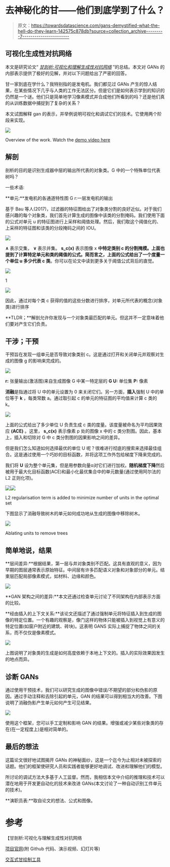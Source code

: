 # 去神秘化的甘——他们到底学到了什么？

> 原文：<https://towardsdatascience.com/gans-demystified-what-the-hell-do-they-learn-142575c878db?source=collection_archive---------7----------------------->

## 可视化生成性对抗网络

本文是研究论文“ [*甘剖析:可视化和理解生成性对抗网络*](https://arxiv.org/abs/1811.10597) ”的总结。本文对 GANs 的内部表示提供了极好的见解，并对以下问题给出了严密的回答。

甘一家到底在学什么？我特别指的是发电机。我们都见过 GANs 产生的惊人结果，在某些情况下几乎与人类的工作无法区分。但是它们是如何表示学到的知识的仍然是一个谜。他们只是简单地学习像素模式并合成他们所看到的吗？还是他们真的从训练数据中捕捉到了复杂的关系？

本文试图解释 gan 的表示，并举例说明可视化和调试它们的技术。它使用两个阶段来实现。

![](img/c8e2e56709316fe6f9f19c134787491b.png)

Overview of the work. Watch the [demo video here](https://www.youtube.com/embed/yVCgUYe4JTM?rel=0&autoplay=1)

## 解剖

剖析的目的是识别生成器中层的输出所代表的对象类。G 中的一个特殊单位代表树吗？

一些术语:

**单元:**发电机的各通道特性图 G
r:一层发电机的输出

基于 Bau 等人(2017)，过滤器的特征图给出了对象类分割的良好近似。对于我们感兴趣的每个对象类，我们首先计算生成的图像中该类的分割掩码。我们使用下面的公式对单元 u 的特征图进行上采样和阈值处理。然后，我们取这个阈值化的、上采样的特征图和该类的分段掩码之间的 IOU。

![](img/c3d1d2bb8e245aae40195fd67fd9c143.png)

**∧** 表示交集， **∨** 表示并集。 **s_c(x)** 表示图像 x **中特定类别 c 的分割掩模。**上面也提到了计算特定单元和类的阈值的公式。简而言之，上面的公式给出了一个度量**一个单位 u 多少代表 c 类**。你可以在论文中读到更多关于阈值公式背后的直觉。

![](img/6dae474e625d314cf47b8c9a5bf2d66e.png)

1

![](img/b4f86d2cabf2daab7ddaa8ea4bb48ab9.png)

因此，通过对每个类 c 获得的值的这些分数进行排序，对单元所代表的概念(对象类)进行排序

**TLDR；**解剖允许你发现与一个对象类最匹配的单元。但这并不一定意味着他们要对产生它们负责。

## 干涉；干预

干预旨在发现一组单元是否导致对象类别 c。这是通过打开和关闭单元并观察对生成的图像 g 的影响来完成的。

![](img/4ec8af52c2addcb6a1033c60457ead0a.png)

**r:** 张量输出(激活图)来自生成图像 G 中某一特定层的 **G
U:** 单位集 **P:** 像素

**消融**是指通过将 U 中的单元设置为 0 来关闭它们。另一方面，**插入**强制 U 中的单位等于 **k** ，每类常数 a。通过取引起 c 的单元的特征图的平均值来计算 c 类的 k。

![](img/bcff0825d7c415a3322d6c3e621e99f8.png)

上面的公式给出了多少单位 U 负责生成 c 类的度量。该度量被命名为平均因果效应 **(ACE)** 。这里， **s_c(x)** 表示像素 p 处的图像 x 中的 c 类分割图。因此，基本上，插入和切除对 G 中 c 类分割图的因果影响之间的差异。

但是我们怎么知道如何选择最优的单位 U 呢？很难进行彻底的搜索来选择最佳组合。这是通过使用一个巧妙的目标函数，并将这项工作外包给梯度下降来完成的。

我们将 **U** 设为整个单元集，但是用参数向量α对它们进行加权。**随机梯度下降**然后被用于最大化目标函数(ACE)和最小化最优集合中的单元数量(通过使用阿尔法的 L2 正则化项)。

![](img/c51c184cd8b124bdb6e5884541cc3d27.png)![](img/ceee36be448f37a0500e7c0b1bec1618.png)

L2 regularisation term is added to minimize number of units in the optimal set

下图显示了消融导致树木的单元如何成功地从生成的图像中移除树木。

![](img/80fec24d25bcfa40a9caa6fc1ef9f625.png)

Ablating units to remove trees

## 简单地说，结果

**层间差异:**根据结果，第一层与井对象类别不匹配。这具有直观的意义，因为早期的图层通常表示原始特征。中间层有许多匹配语义对象和对象部分的单元。结束层匹配局部像素模式，如材料、边缘和颜色。

![](img/e6d18d640a99321ff826906824c742d9.png)

**GAN 架构之间的差异:**本文还通过检查单元讨论了不同架构在内部表示方面的比较。

**经由插入的上下文关系:**该论文还描述了通过强制单元将特征插入到生成的图像的特定位置。一个有趣的观察是，像门这样的物体只能被插入到视觉上有意义的特定位置(如窗户附近的建筑、砖块)。这表明 GANS 实际上捕捉了物体之间的关系，而不仅仅是像素模式。

![](img/341a8dd170eab1ffe3c68c18e96c8bc3.png)

上图说明了对象类的生成是如何高度依赖于本地上下文的。插入的实际效果因发生的地点而异。

## 诊断 GANs

通过使用干预技术，我们可以研究生成的图像中错误/不期望的部分和伪影的原因。通过手动注释和去除引起的单元，GAN 的结果可以得到相当大的改善。下图说明了消融伪影产生单元如何产生可见结果。

![](img/13bb2adb6f20570f2a5ef311105cacef.png)

使用这个框架，您可以手工定制和影响 GAN 的结果。增强或减少某些对象类的存在(在一定程度上)是相对简单的。

## 最后的想法

这篇论文很好地试图揭开 GANs 的神秘面纱，这是一个迄今为止相对未被探索的话题。他们的框架使研究人员和实践者能够更好地调试、改进和理解他们的模型。

所讨论的调试方法大多基于人工监督。然而，我相信本文中介绍的推理和技术可以潜在地用于开发更自动化的技术来改进 GANs(本文讨论了一种自动识别工件单元的技术)。

**演职员表:**取自论文的想法、公式和图像。

# 参考

【甘剖析:可视化与理解生成性对抗网络

[项目官网](https://gandissect.csail.mit.edu/)(附 Github 代码、演示视频、幻灯片等)

[交互式甘绘制工具](http://gandissect.res.ibm.com/ganpaint.html)